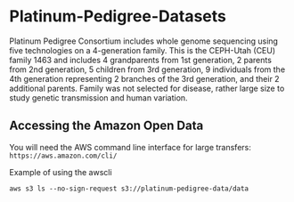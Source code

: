 # Platinum-Pedigree-Datasets

Platinum Pedigree Consortium includes whole genome sequencing using five technologies on a 4-generation family. This is the CEPH-Utah (CEU) family 1463 and includes 4 grandparents from 1st generation, 2 parents from 2nd generation, 5 children from 3rd generation, 9 individuals from the 4th generation representing 2 branches of the 3rd generation, and their 2 additional parents. Family was not selected for disease, rather large size to study genetic transmission and human variation. 


## Accessing the Amazon Open Data

You will need the AWS command line interface for large transfers:
`https://aws.amazon.com/cli/`

Example of using the awscli 
```
aws s3 ls --no-sign-request s3://platinum-pedigree-data/data
```
